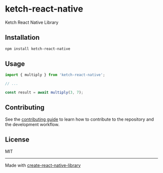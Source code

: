 # ketch-react-native

Ketch React Native Library

## Installation

```sh
npm install ketch-react-native
```

## Usage

```js
import { multiply } from 'ketch-react-native';

// ...

const result = await multiply(3, 7);
```

## Contributing

See the [contributing guide](CONTRIBUTING.md) to learn how to contribute to the repository and the development workflow.

## License

MIT

---

Made with [create-react-native-library](https://github.com/callstack/react-native-builder-bob)
